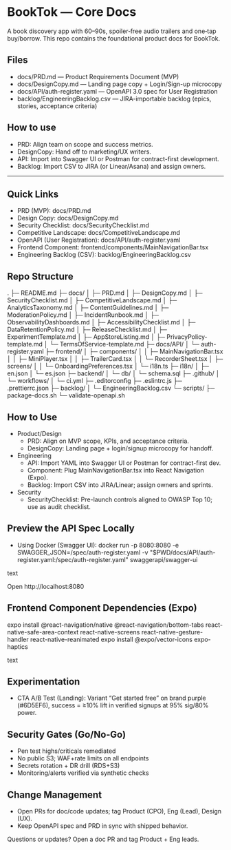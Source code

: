 # BookTok — Core Docs

A book discovery app with 60–90s, spoiler‑free audio trailers and one‑tap buy/borrow.
This repo contains the foundational product docs for BookTok.

## Files
- docs/PRD.md — Product Requirements Document (MVP)
- docs/DesignCopy.md — Landing page copy + Login/Sign-up microcopy
- docs/API/auth-register.yaml — OpenAPI 3.0 spec for User Registration
- backlog/EngineeringBacklog.csv — JIRA-importable backlog (epics, stories, acceptance criteria)

## How to use
- PRD: Align team on scope and success metrics.
- DesignCopy: Hand off to marketing/UX writers.
- API: Import into Swagger UI or Postman for contract-first development.
- Backlog: Import CSV to JIRA (or Linear/Asana) and assign owners.


-----------------------------------------------------------------------------------------------------

## Quick Links
- PRD (MVP): docs/PRD.md
- Design Copy: docs/DesignCopy.md
- Security Checklist: docs/SecurityChecklist.md
- Competitive Landscape: docs/CompetitiveLandscape.md
- OpenAPI (User Registration): docs/API/auth-register.yaml
- Frontend Component: frontend/components/MainNavigationBar.tsx
- Engineering Backlog (CSV): backlog/EngineeringBacklog.csv

## Repo Structure

.
├─ README.md
├─ docs/
│  ├─ PRD.md
│  ├─ DesignCopy.md
│  ├─ SecurityChecklist.md
│  ├─ CompetitiveLandscape.md
│  ├─ AnalyticsTaxonomy.md
│  ├─ ContentGuidelines.md
│  ├─ ModerationPolicy.md
│  ├─ IncidentRunbook.md
│  ├─ ObservabilityDashboards.md
│  ├─ AccessibilityChecklist.md
│  ├─ DataRetentionPolicy.md
│  ├─ ReleaseChecklist.md
│  ├─ ExperimentTemplate.md
│  ├─ AppStoreListing.md
│  ├─ PrivacyPolicy-template.md
│  └─ TermsOfService-template.md
├─ docs/API/
│  └─ auth-register.yaml
├─ frontend/
│  ├─ components/
│  │  ├─ MainNavigationBar.tsx
│  │  ├─ MiniPlayer.tsx
│  │  ├─ TrailerCard.tsx
│  │  └─ RecorderSheet.tsx
│  ├─ screens/
│  │  └─ OnboardingPreferences.tsx
│  └─ i18n.ts
├─ i18n/
│  ├─ en.json
│  └─ es.json
├─ backend/
│  └─ db/
│     └─ schema.sql
├─ .github/
│  └─ workflows/
│     └─ ci.yml
├─ .editorconfig
├─ .eslintrc.js
├─ .prettierrc.json
├─ backlog/
│  └─ EngineeringBacklog.csv
└─ scripts/
   ├─ package-docs.sh
   └─ validate-openapi.sh


## How to Use
- Product/Design
  - PRD: Align on MVP scope, KPIs, and acceptance criteria.
  - DesignCopy: Landing page + login/signup microcopy for handoff.
- Engineering
  - API: Import YAML into Swagger UI or Postman for contract-first dev.
  - Component: Plug MainNavigationBar.tsx into React Navigation (Expo).
  - Backlog: Import CSV into JIRA/Linear; assign owners and sprints.
- Security
  - SecurityChecklist: Pre-launch controls aligned to OWASP Top 10; use as audit checklist.

## Preview the API Spec Locally
- Using Docker (Swagger UI):
docker run -p 8080:8080 -e SWAGGER_JSON=/spec/auth-register.yaml
-v "$PWD/docs/API/auth-register.yaml:/spec/auth-register.yaml" swaggerapi/swagger-ui

text

Open http://localhost:8080

## Frontend Component Dependencies (Expo)
expo install @react-navigation/native @react-navigation/bottom-tabs react-native-safe-area-context react-native-screens react-native-gesture-handler react-native-reanimated
expo install @expo/vector-icons expo-haptics

text


## Experimentation
- CTA A/B Test (Landing): Variant “Get started free” on brand purple (#6D5EF6), success = ≥10% lift in verified signups at 95% sig/80% power.

## Security Gates (Go/No‑Go)
- Pen test highs/criticals remediated
- No public S3; WAF+rate limits on all endpoints
- Secrets rotation + DR drill (RDS+S3)
- Monitoring/alerts verified via synthetic checks

## Change Management
- Open PRs for doc/code updates; tag Product (CPO), Eng (Lead), Design (UX).
- Keep OpenAPI spec and PRD in sync with shipped behavior.


Questions or updates? Open a doc PR and tag Product + Eng leads.

